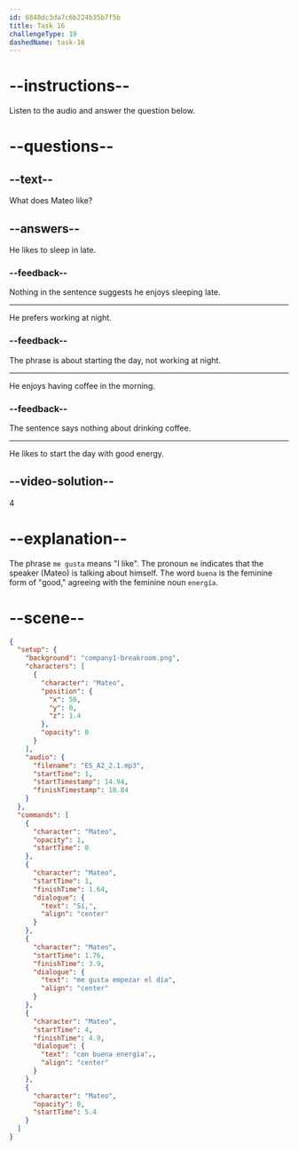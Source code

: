 ```yaml
---
id: 6848dc3da7c6b224b35b7f5b
title: Task 16
challengeType: 19
dashedName: task-16
---
```


<!-- (Audio) Sí, me gusta empezar el día con buena energía. -->

# --instructions--

Listen to the audio and answer the question below.

# --questions--

## --text--

What does Mateo like?

## --answers--

He likes to sleep in late.

### --feedback--

Nothing in the sentence suggests he enjoys sleeping late.

---

He prefers working at night.

### --feedback--

The phrase is about starting the day, not working at night.

---

He enjoys having coffee in the morning.

### --feedback--

The sentence says nothing about drinking coffee.

---

He likes to start the day with good energy.

## --video-solution--

4

# --explanation--

The phrase `me gusta` means "I like". The pronoun `me` indicates that the speaker (Mateo) is talking about himself. The word `buena` is the feminine form of "good," agreeing with the feminine noun `energía`.


# --scene--

```json
{
  "setup": {
    "background": "company1-breakroom.png",
    "characters": [
      {
        "character": "Mateo",
        "position": {
          "x": 50,
          "y": 0,
          "z": 1.4
        },
        "opacity": 0
      }
    ],
    "audio": {
      "filename": "ES_A2_2.1.mp3",
      "startTime": 1,
      "startTimestamp": 14.94,
      "finishTimestamp": 18.84
    }
  },
  "commands": [
    {
      "character": "Mateo",
      "opacity": 1,
      "startTime": 0
    },
    {
      "character": "Mateo",
      "startTime": 1,
      "finishTime": 1.64,
      "dialogue": {
        "text": "Sí,",
        "align": "center"
      }
    },
    {
      "character": "Mateo",
      "startTime": 1.76,
      "finishTime": 3.9,
      "dialogue": {
        "text": "me gusta empezar el día",
        "align": "center"
      }
    },
    {
      "character": "Mateo",
      "startTime": 4,
      "finishTime": 4.9,
      "dialogue": {
        "text": "con buena energía".,
        "align": "center"
      }
    },
    {
      "character": "Mateo",
      "opacity": 0,
      "startTime": 5.4
    }
  ]
}
```

